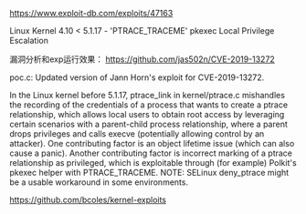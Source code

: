 https://www.exploit-db.com/exploits/47163

Linux Kernel 4.10 < 5.1.17 - 'PTRACE_TRACEME' pkexec Local Privilege Escalation

漏洞分析和exp运行效果：
https://github.com/jas502n/CVE-2019-13272

poc.c:
Updated version of Jann Horn's exploit for CVE-2019-13272.

In the Linux kernel before 5.1.17, ptrace_link in kernel/ptrace.c mishandles the recording of the credentials of a process that wants to create a ptrace relationship, which allows local users to obtain root access by leveraging certain scenarios with a parent-child process relationship, where a parent drops privileges and calls execve (potentially allowing control by an attacker). One contributing factor is an object lifetime issue (which can also cause a panic). Another contributing factor is incorrect marking of a ptrace relationship as privileged, which is exploitable through (for example) Polkit's pkexec helper with PTRACE_TRACEME. NOTE: SELinux deny_ptrace might be a usable workaround in some environments.

https://github.com/bcoles/kernel-exploits